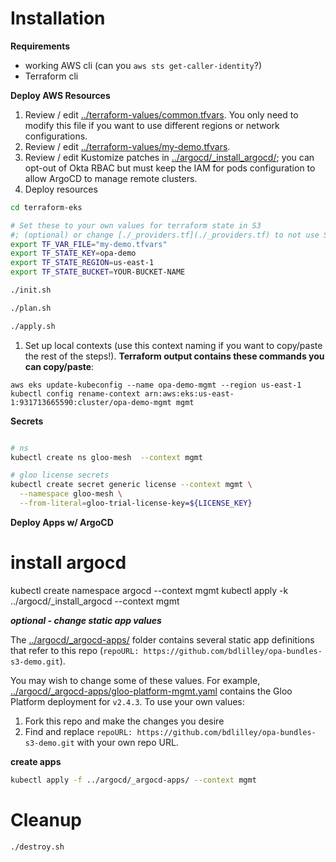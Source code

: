 # Installation

**Requirements**

* working AWS cli (can you `aws sts get-caller-identity`?)
* Terraform cli

**Deploy AWS Resources**

1. Review / edit [../terraform-values/common.tfvars](../terraform-values/common.tfvars).  You only need to modify this file if you want to use different regions or network configurations.
2. Review / edit [../terraform-values/my-demo.tfvars](../terraform-values/my-demo.tfvars).
3. Review / edit Kustomize patches in [../argocd/_install_argocd/](../argocd/_install_argocd/); you can opt-out of Okta RBAC but must keep the IAM for pods configuration to allow ArgoCD to manage remote clusters.
4. Deploy resources
```bash
cd terraform-eks

# Set these to your own values for terraform state in S3
#; (optional) or change [./_providers.tf](./_providers.tf) to not use S3 for state
export TF_VAR_FILE="my-demo.tfvars"
export TF_STATE_KEY=opa-demo
export TF_STATE_REGION=us-east-1
export TF_STATE_BUCKET=YOUR-BUCKET-NAME

./init.sh

./plan.sh

./apply.sh
```
1. Set up local contexts (use this context naming if you want to copy/paste the rest of the steps!).  **Terraform output contains these commands you can copy/paste**:
```
aws eks update-kubeconfig --name opa-demo-mgmt --region us-east-1
kubectl config rename-context arn:aws:eks:us-east-1:931713665590:cluster/opa-demo-mgmt mgmt
```

**Secrets**

```bash

# ns
kubectl create ns gloo-mesh  --context mgmt

# gloo license secrets
kubectl create secret generic license --context mgmt \
  --namespace gloo-mesh \
  --from-literal=gloo-trial-license-key=${LICENSE_KEY}

```

**Deploy Apps w/ ArgoCD**

# install argocd 
kubectl create namespace argocd --context mgmt
kubectl apply -k ../argocd/_install_argocd --context mgmt

***optional - change static app values***

The [../argocd/_argocd-apps/](../argocd/_argocd-apps/) folder contains several static app definitions that refer to this repo (`repoURL: https://github.com/bdlilley/opa-bundles-s3-demo.git`).

You may wish to change some of these values.  For example, [../argocd/_argocd-apps/gloo-platform-mgmt.yaml](../argocd/_argocd-apps/gloo-platform-mgmt.yaml) contains the Gloo Platform deployment for `v2.4.3`.  To use your own values:

1. Fork this repo and make the changes you desire
2. Find and replace `repoURL: https://github.com/bdlilley/opa-bundles-s3-demo.git` with your own repo URL.  

**create apps**

```bash
kubectl apply -f ../argocd/_argocd-apps/ --context mgmt
```

# Cleanup

```bash
./destroy.sh
```